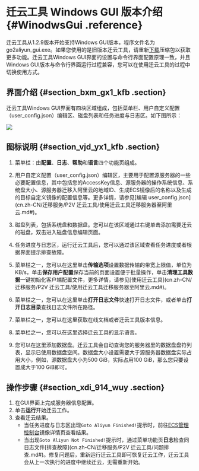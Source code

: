 # 迁云工具 Windows GUI 版本介绍 {#WinodwsGui .reference}

迁云工具从1.2.9版本开始支持Windows GUI版本，程序文件名为go2aliyun\_gui.exe。如果您使用的是旧版本迁云工具，请重新[下载](http://p2v-tools.oss-cn-hangzhou.aliyuncs.com/Alibaba_Cloud_Migration_Tool.zip)压缩包以获取更多功能。迁云工具Windows GUI界面的设置与命令行界面配置原理一致，并且Windows GUI版本与命令行界面运行过程兼容，您可以在使用迁云工具的过程中切换使用方式。

## 界面介绍 {#section_bxm_gx1_kfb .section}

迁云工具Windows GUI界面有四块区域组成，包括菜单栏、用户自定义配置（user\_config.json）编辑区、磁盘列表和任务进度与日志区。如下图所示：

![](http://static-aliyun-doc.oss-cn-hangzhou.aliyuncs.com/assets/img/22628/156222785345134_zh-CN.png)

## 图标说明 {#section_vjd_yx1_kfb .section}

1.  菜单栏：由**配置**、**日志**、**帮助**和**语言**四个功能页组成。

2.  用户自定义配置（user\_config.json）编辑区，主要用于配置源服务器的一些必要配置信息，其中包括您的AccessKey信息、源服务器的操作系统信息、系统盘大小、源服务器迁移入阿里云的地域ID、生成ECS镜像后的名称以及生成的目标自定义镜像的配置信息等。更多详情，请参见[编辑 user\_config.json](cn.zh-CN/迁移服务/P2V 迁云工具/使用迁云工具迁移服务器至阿里云.md#)。

3.  磁盘列表，包括系统盘和数据盘。您可以在该区域通过右键单击添加需要迁云的磁盘，双击进入磁盘信息编辑页面。

4.  任务进度与日志区，运行迁云工具后，您可以通过该区域查看任务进度或者根据界面提示排查故障。

5.  菜单栏之一，您可以在这里单击**传输选项**设置数据传输的带宽上限值，单位为KB/s，单击**保存用户配置**保存当前的页面设置便于批量操作，单击**清理工具数据**一键初始化客户端配置文件，更多详情，请参见[使用迁云工具](cn.zh-CN/迁移服务/P2V 迁云工具/使用迁云工具迁移服务器至阿里云.md#)。

6.  菜单栏之一，您可以在这里单击**打开日志文件**快速打开日志文件，或者单击**打开日志目录**查找日志文件所在路径。

7.  菜单栏之一，您可以在这里获取在线文档或者迁云工具版本信息。

8.  菜单栏之一，您可以在这里选择迁云工具的显示语言。

9.  您可以在这里添加数据盘。迁云工具会自动查询您的服务器里的数据盘盘符列表，显示已使用数据盘空间。数据盘大小设置需要大于源服务器数据盘实际占用大小，例如，源数据盘大小为500 GiB，实际占用100 GiB，那么您只要设置成大于100 GiB即可。


## 操作步骤 {#section_xdi_914_wuy .section}

1.  在GUI界面上完成服务器信息配置。
2.  单击**运行**开始迁云工作。
3.  查看迁云结果。
    -   当任务进度与日志区出现`Goto Aliyun Finished!`提示时，前往[ECS管理控制台](https://ecs.console.aliyun.com/)镜像详情页查看结果。
    -   当出现`Goto Aliyun Not Finished!`提示时，通过菜单功能页**日志**检查同日志文件[排查故障](cn.zh-CN/迁移服务/P2V 迁云工具/问题排查.md#)。修复问题后，重新运行迁云工具即可恢复迁云工作，迁云工具会从上一次执行的进度中继续迁云，无需重新开始。

